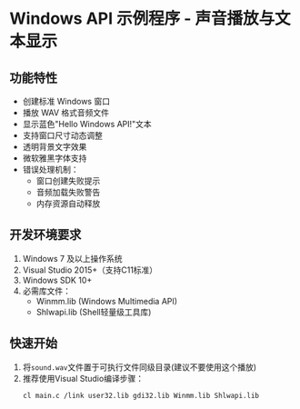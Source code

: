 # Windows API 示例程序 - 声音播放与文本显示

## 功能特性
- 创建标准 Windows 窗口
- 播放 WAV 格式音频文件
- 显示蓝色"Hello Windows API!"文本
- 支持窗口尺寸动态调整
- 透明背景文字效果
- 微软雅黑字体支持
- 错误处理机制：
  - 窗口创建失败提示
  - 音频加载失败警告
  - 内存资源自动释放

## 开发环境要求
1. Windows 7 及以上操作系统
2. Visual Studio 2015+（支持C11标准）
3. Windows SDK 10+
4. 必需库文件：
   - Winmm.lib (Windows Multimedia API)
   - Shlwapi.lib (Shell轻量级工具库)

## 快速开始
1. 将`sound.wav`文件置于可执行文件同级目录(建议不要使用这个播放)
2. 推荐使用Visual Studio编译步骤：
   ```bash
   cl main.c /link user32.lib gdi32.lib Winmm.lib Shlwapi.lib